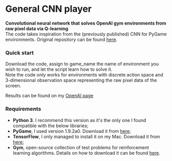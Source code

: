 # General CNN player
**Convolutional neural network that solves OpenAI gym environments from raw pixel data via Q-learning**  
The code takes inspiration from the (previously published) CNN for PyGame environments. Original repository can be found [here][5].

### Quick start
Download the code, assign to game_name the name of environment you wish to run, and let the script learn how to solve it.  
Note the code only works for environments with discrete action space and 3-dimensional observation space representing the raw pixel data of the screen.  

Results can be found on my [OpenAI page][4]

### Requirements
* **Python 3**. I recommend this version as it's the only one I found compatible with the below libraries;
* **PyGame**, I used version 1.9.2a0. Download it from [here][1];
* **TensorFlow**, I only managed to install it on my Mac. Download it from [here][2];
* **Gym**, open-source collection of test problems for reinforcement learning algorithms. Details on how to download it can be found [here][3]. 

[1]: http://www.pygame.org/download.shtml 
[2]: https://www.tensorflow.org/versions/r0.7/get_started/os_setup.html 
[3]: https://gym.openai.com/docs
[4]: https://gym.openai.com/users/FlankMe
[5]: https://github.com/FlankMe/player-ConvNN

